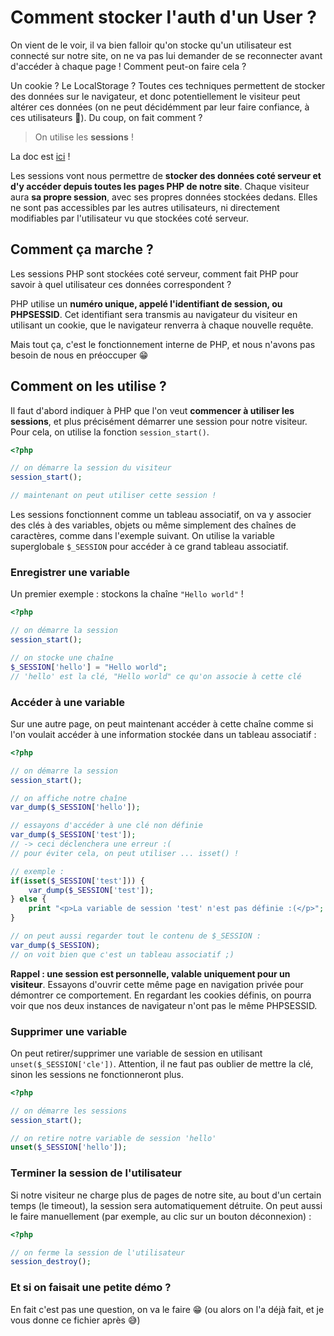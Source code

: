 # Comment stocker l'auth d'un User ?

On vient de le voir, il va bien falloir qu'on stocke qu'un utilisateur est connecté sur notre site, on ne va pas lui demander de se reconnecter avant d'accéder à chaque page ! Comment peut-on faire cela ?

Un cookie ? Le LocalStorage ? Toutes ces techniques permettent de stocker des données sur le navigateur, et donc potentiellement le visiteur peut altérer ces données (on ne peut décidémment par leur faire confiance, à ces utilisateurs :triumph:). Du coup, on fait comment ?

> On utilise les **sessions** !

La doc est [ici](https://www.php.net/manual/fr/session.examples.basic.php) !

Les sessions vont nous permettre de **stocker des données coté serveur et d'y accéder depuis toutes les pages PHP de notre site**. Chaque visiteur aura **sa propre session**, avec ses propres données stockées dedans. Elles ne sont pas accessibles par les autres utilisateurs, ni directement modifiables par l'utilisateur vu que stockées coté serveur.

## Comment ça marche ?

Les sessions PHP sont stockées coté serveur, comment fait PHP pour savoir à quel utilisateur ces données correspondent ?

PHP utilise un **numéro unique, appelé l'identifiant de session, ou PHPSESSID**. Cet identifiant sera transmis au navigateur du visiteur en utilisant un cookie, que le navigateur renverra à chaque nouvelle requête.

Mais tout ça, c'est le fonctionnement interne de PHP, et nous n'avons pas besoin de nous en préoccuper :grin:

## Comment on les utilise ?

Il faut d'abord indiquer à PHP que l'on veut **commencer à utiliser les sessions**, et plus précisément démarrer une session pour notre visiteur. Pour cela, on utilise la fonction `session_start()`.

```php
<?php

// on démarre la session du visiteur
session_start();

// maintenant on peut utiliser cette session !
```

Les sessions fonctionnent comme un tableau associatif, on va y associer des clés à des variables, objets ou même simplement des chaînes de caractères, comme dans l'exemple suivant.
On utilise la variable superglobale `$_SESSION` pour accéder à ce grand tableau associatif.

### Enregistrer une variable

Un premier exemple : stockons la chaîne `"Hello world"` !

```php
<?php

// on démarre la session
session_start();

// on stocke une chaîne
$_SESSION['hello'] = "Hello world";
// 'hello' est la clé, "Hello world" ce qu'on associe à cette clé
```

### Accéder à une variable

Sur une autre page, on peut maintenant accéder à cette chaîne comme si l'on voulait accéder à une information stockée dans un tableau associatif :

```php
<?php

// on démarre la session
session_start();

// on affiche notre chaîne
var_dump($_SESSION['hello']);

// essayons d'accéder à une clé non définie
var_dump($_SESSION['test']);
// -> ceci déclenchera une erreur :(
// pour éviter cela, on peut utiliser ... isset() !

// exemple : 
if(isset($_SESSION['test'])) {
    var_dump($_SESSION['test']);
} else {
    print "<p>La variable de session 'test' n'est pas définie :(</p>";
}

// on peut aussi regarder tout le contenu de $_SESSION : 
var_dump($_SESSION);
// on voit bien que c'est un tableau associatif ;)
```

**Rappel : une session est personnelle, valable uniquement pour un visiteur**. Essayons d'ouvrir cette même page en navigation privée pour démontrer ce comportement. En regardant les cookies définis, on pourra voir que nos deux instances de navigateur n'ont pas le même PHPSESSID.

### Supprimer une variable

On peut retirer/supprimer une variable de session en utilisant `unset($_SESSION['cle'])`. Attention, il ne faut pas oublier de mettre la clé, sinon les sessions ne fonctionneront plus.

```php
<?php

// on démarre les sessions
session_start();

// on retire notre variable de session 'hello'
unset($_SESSION['hello']);
```

### Terminer la session de l'utilisateur

Si notre visiteur ne charge plus de pages de notre site, au bout d'un certain temps (le timeout), la session sera automatiquement détruite. On peut aussi le faire manuellement (par exemple, au clic sur un bouton déconnexion) :

```php
<?php

// on ferme la session de l'utilisateur
session_destroy();

```

### Et si on faisait une petite démo ?

En fait c'est pas une question, on va le faire :grin:
(ou alors on l'a déjà fait, et je vous donne ce fichier après :sweat_smile:)
